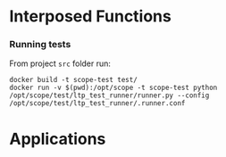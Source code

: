 # Interposed Functions
### Running tests
From project `src` folder run:
```
docker build -t scope-test test/
docker run -v $(pwd):/opt/scope -t scope-test python  /opt/scope/test/ltp_test_runner/runner.py --config /opt/scope/test/ltp_test_runner/.runner.conf
```
# Applications